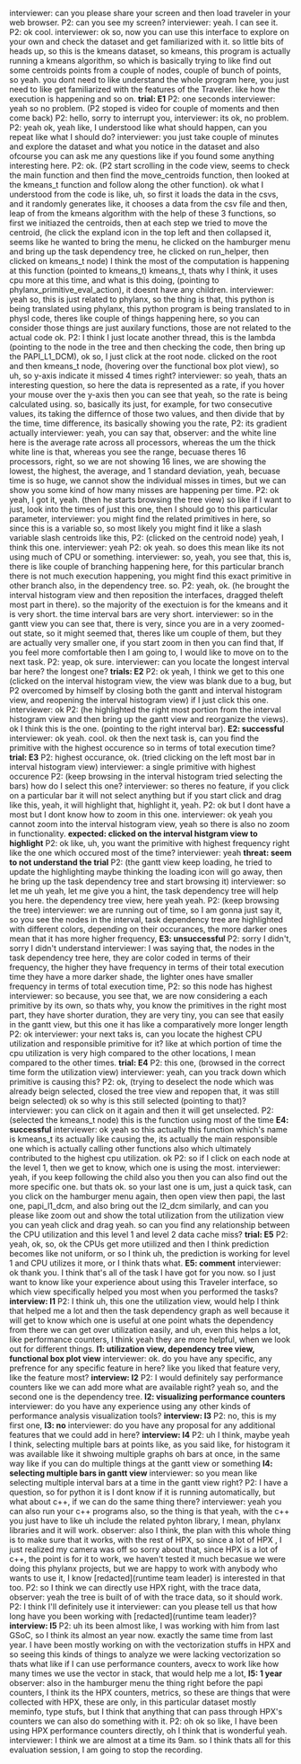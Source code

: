 interviewer: can you please share your screen and then load traveler in your web browser.
P2: can you see my screen?
interviewer: yeah. I can see it.
P2: ok cool.
interviewer: ok so, now you can use this interface to explore on your own and check the dataset and get familiarized with it. so little bits of heads up, so this is the kmeans dataset, so kmeans, this program is actually running a kmeans algorithm, so which is basically trying to like find out some centroids points from a couple of nodes, couple of bunch of points, so yeah. you dont need to like understand the whole program here, you just need to like get familiarized with the features of the Traveler. like how the execution is happening and so on. **trial: E1**
P2: one seconds
interviewer: yeah so no problem. (P2 stoped is video for couple of moments and then come back)
P2: hello, sorry to interrupt you,
interviewer: its ok, no problem. 
P2: yeah ok, yeah like, I understood like what should happen, can you repeat like what I should do?
interviewer: you just take couple of minutes and explore the dataset and what you notice in the dataset and also ofcourse you can ask me any questions like if you found some anything interesting here.
P2: ok. (P2 start scrolling in the code view, seems to check the main function and then find the move_centroids function, then looked at the kmeans_t function and follow along the other function). ok what I understood from the code is like, uh, so first it loads the data in the csvs, and it randomly generates like, it chooses a data from the csv file and then, leap of from the kmeans algorithm with the help of these 3 functions, so first we initiazed the centroids, then at each step we tried to move the centroid, (he click the expland icon in the top left and then collapsed it, seems like he wanted to bring the menu, he clicked on the hamburger menu and bring up the task dependency tree, he clicked on run_helper, then clicked on kmeans_t node) I think the most of the computation is happening at this function (pointed to kmeans_t) kmeans_t, thats why I think, it uses cpu more at this time, and what is this doing, (pointing to phylanx_primitive_eval_action), it doesnt have any children.
interviewer: yeah so, this is just related to phylanx, so the thing is that, this python is being translated using phylanx, this python program is being translated to in physl code, theres like couple of things happening here, so you can consider those things are just auxilary functions, those are not related to the actual code ok. 
P2: I think I just locate another thread, this is the lambda (pointing to the node in the tree and then checking the code, then bring up the PAPI_L1_DCM), ok so, I just click at the root node. clicked on the root and then kmeans_t node, (hovering over the functional box plot view), so uh, so y-axis indicate it missed 4 times right? 
interviewer: so yeah, thats an interesting question, so here the data is represented as a rate, if you hover your mouse over the y-axis then you can see that yeah, so the rate is being calculated using. so, basically its just, for example, for two consecutive values, its taking the differnce of those two values, and then divide that by the time, time difference, its basically showing you the rate, 
P2: its gradient actually 
interviewer: yeah, you can say that, 
observer: and the white line here is the average rate across all processors, whereas the um the thick white line is that, whereas you see the range, becuase theres 16 processors, right, so we are not showing 16 lines, we are showing the lowest, the highest, the average, and 1 standard deviation, yeah, becuase time is so huge, we cannot show the individual misses in times, but we can show you some kind of how many misses are happening per time. 
P2: ok yeah, I got it, yeah. (then he starts browsing the tree view) so like if I want to just, look into the times of just this one, then I should go to this particular parameter, 
interviewer: you might find the related primitives in here, so since this is a variable so, so most likely you might find it like a slash variable slash centroids like this, 
P2: (clicked on the centroid node) yeah, I think this one.
interviewer: yeah
P2: ok yeah. so does this mean like its not using much of CPU or something.
interviewer: so, yeah, you see that, this is, there is like couple of branching happening here, for this particular branch there is not much execution happening, you might find this exact primitive in other branch also, in the dependency tree. so.
P2: yeah, ok. (he brought the interval histogram view  and then reposition the interfaces, dragged theleft most part in there). so the majority of the exectuion is for the kmeans and it is very short. the time interval bars are very short. 
interviewer: so in the gantt view you can see that, there is very, since you are in a very zoomed-out state, so it might seemed that, theres like um couple of them, but they are actually very smaller one, if you start zoom in then you can find that, If you feel more comfortable then I am going to, I would like to move on to the next task.
P2: yeap, ok sure. 
interviewer: can you locate the longest interval bar here? the longest one? **trials: E2**
P2: ok yeah, I think we get to this one (clicked on the interval histogram view, the view was blank due to a bug, but P2 overcomed by himself by closing both the gantt and interval histogram view, and reopening the interval histogram view) if I just click this one.
interviewer: ok
P2: (he highlighted the right most portion from the interval histogram view and then bring up the gantt view and reorganize the views). ok I think this is the one. (pointing to the right interval bar). **E2: successful**
interviewer: ok yeah. cool. ok then the next task is, can you find the primitive with the highest occurence so in terms of total execution time? **trial: E3**
P2: highest occurance, ok. (tried clicking on the left most bar in interval histogram view)
interviewer: a single primitive with highest occurence
P2: (keep browsing in the interval histogram tried selecting the bars) how do I select this one?
interviewer: so theres no feature, if you click on a particular bar it will not select anything but if you start click and drag like this, yeah, it will highlight that, highlight it, yeah.
P2: ok but I dont have a most but I dont know how to zoom in this one.
interviewer: ok yeah you cannot zoom into the interval histogram view, yeah so there is also no zoom in functionality. **expected: clicked on the interval histgram view to highlight**
P2: ok like, uh, you want the primitive with highest frequency right like the one which occured most of the time?
interviewer: yeah **threat: seem to not understand the trial**
P2: (the gantt view keep loading, he tried to update the highlighting maybe thinking the loading icon will go away, then he bring up the task dependency tree and start browsing it)
interviewer: so let me uh yeah, let me give you a hint, the task dependency tree will help you here. the dependency tree view, here yeah yeah.
P2: (keep browsing the tree)
interviewer: we are running out of time, so I am gonna just say it, so you see the nodes in the interval, task dependency tree are highlighted with different colors, depending on their occurances, the more darker ones mean that it has more higher frequency, **E3: unsuccessful**
P2: sorry I didn't, sorry I didn't understand
interviewer: I was saying that, the nodes in the task dependency tree here, they are color coded in terms of their frequency, the higher they have frequency in terms of their total execution time they have a more darker shade, the lighter ones have smaller frequency in terms of total execution time, 
P2: so this node has highest
interviewer: so because, you see that, we are now considering a each primitive by its own, so thats why, you know the primitives in the right most part, they have shorter duration, they are very tiny, you can see that easily in the gantt view, but this one it has like a comparatively more longer length
P2: ok
interviewer: your next taks is, can you locate the highest CPU utilization and responsible primitive for it? like at which portion of time the cpu utilization is very high compared to the other locations, I mean compared to the other times. **trial: E4**
P2: this one, (browsed in the correct time form the utilization view)
interviewer: yeah, can you track down which primitive is causing this?
P2: ok, (trying to deselect the node which was already beign selected, closed the tree view and repopen that, it was still beign selected) ok so why is this still selected (pointing to that)?
interviewer: you can click on it again and then it will get unselected. 
P2: (selected the kmeans_t node) this is the function using most of the time **E4: successful**
interviewer: ok yeah so this actually this function which's name is kmeans_t its actually like causing the, its actually the main responsible one which is actually calling other functions also which ultimately contributed to the highest cpu utilization. ok 
P2: so if I click on each node at the level 1, then we get to know, which one is using the most.
interviewer: yeah, if you keep following the child also you then you can also find out the more specific one. but thats ok. so your last one is um, just a quick task, can you click on the hamburger menu again, then open view then papi, the last one, papi_l1_dcm, and also bring out the l2_dcm similarly, and can you please like zoom out and show the total utilization from the utilization view you can yeah click and drag yeah. so can you find any relationship between the CPU utilization and this level 1 and level 2 data cache miss? **trial: E5**
P2: yeah, ok, so, ok the CPUs get more utiilized and then I think prediction becomes like not uniform, or so I think uh, the prediction is working for level 1 and CPU utilizes it more, or I think thats what. **E5: comment**
interviewer: ok thank you. I think that's all of the task I have got for you now. so I just want to know like your experience about using this Traveler interface, so which view specifically helped you most when you performed the tasks? **interview: I1**
P2: I think uh, this one the utilization view, would help I think that helped me a lot and then the task dependency graph as well because it will get to know which one is useful at one point whats the dependency from there we can get over utilization easily, and uh, even this helps a lot, like performance counters, I think yeah they are more helpful, when we look out for different things. **I1: utilization view, dependency tree view, functional box plot view**
interviewer: ok. do you have any specific, any prefrence for any specific feature in here? like you liked that feature very, like the feature most? **interview: I2**
P2: I would definitely say performance counters like we can add more what are available right? yeah so, and the second one is the dependency tree. **I2: visualizing performance counters**
interviewer: do you have any experience using any other kinds of performance analysis visualization tools? **interview: I3**
P2: no, this is my first one, **I3: no**
interviewer: do you have any proposal for any additional features that we could add in here? **interview: I4**
P2: uh I think, maybe yeah I think, selecting multiple bars at points like, as you said like, for histogram it was available like it shwoing multiple graphs oh bars at once, in the same way like if you can do multiple things at the gantt view or something **I4: selecting multiple bars in gantt view**
interviewer: so you mean like selecting multiple interval bars at a time in the gantt view right? 
P2: I have a question, so for python it is I dont know if it is running automatically, but what about c++, if we can do the same thing there? 
interviewer: yeah you can also run your c++ programs also, so the thing is that yeah, with the c++ you just have to like uh include the related pyhton library, I mean, phylanx libraries and it will work. 
observer: also I think, the plan with this whole thing is to make sure that it works, with the rest of HPX, so since a lot of HPX , I just realized my camera was off so sorry about that, since HPX is a lot of c++, the point is for it to work, we haven't tested it much becasue we were doing this phylanx projects, but we are happy to work with anybody who wants to use it, I know [redacted](runtime team leader) is interested in that too. 
P2: so I think we can directly use HPX right, with the trace data, 
observer: yeah the tree is built of of with the trace data, so it should work. 
P2: I think I'll definitely use it 
interviewer: can you please tell us that how long have you been working with [redacted](runtime team leader)? **interview: I5**
P2: uh its been almost like, I was working with him from last GSoC, so I think its almost an year now. exactly the same time from last year. I have been mostly working on with the vectorization stuffs in HPX and so seeing this kinds of things to analyze we were lacking vectorization so thats what like if I can use performance counters, avecx to work like how many times we use the vector in stack, that would help me a lot, **I5: 1 year**
observer: also in the hamburger menu the thing right before the papi counters, I think its the HPX counters, metrics, so these are things that were collected with HPX, these are only, in this particular dataset mostly meminfo, type stufs, but I think that anything that can pass through HPX's counters we can also do something with it. 
P2: oh ok so like, I have been using HPX performance counters directly, oh I think that is wonderful yeah. 
interviewer: I think we are almost at a time its 9am. so I think thats all for this evaluation session, I am going to stop the recording.
